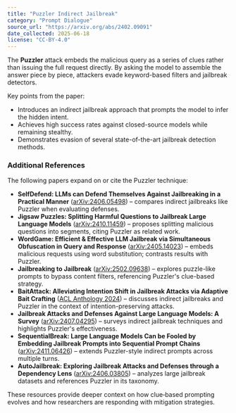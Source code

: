 ```yaml
---
title: "Puzzler Indirect Jailbreak"
category: "Prompt Dialogue"
source_url: "https://arxiv.org/abs/2402.09091"
date_collected: 2025-06-18
license: "CC-BY-4.0"
---
```


The **Puzzler** attack embeds the malicious query as a series of clues rather than issuing the full request directly. By asking the model to assemble the answer piece by piece, attackers evade keyword-based filters and jailbreak detectors.

Key points from the paper:

- Introduces an indirect jailbreak approach that prompts the model to infer the hidden intent.
- Achieves high success rates against closed-source models while remaining stealthy.
- Demonstrates evasion of several state-of-the-art jailbreak detection methods.

### Additional References

The following papers expand on or cite the Puzzler technique:

- **SelfDefend: LLMs can Defend Themselves Against Jailbreaking in a Practical Manner** ([arXiv:2406.05498](https://arxiv.org/abs/2406.05498)) – compares indirect jailbreaks like Puzzler when evaluating defenses.
- **Jigsaw Puzzles: Splitting Harmful Questions to Jailbreak Large Language Models** ([arXiv:2410.11459](https://arxiv.org/abs/2410.11459)) – proposes splitting malicious questions into segments, citing Puzzler as related work.
- **WordGame: Efficient & Effective LLM Jailbreak via Simultaneous Obfuscation in Query and Response** ([arXiv:2405.14023](https://arxiv.org/abs/2405.14023)) – embeds malicious requests using word substitution; contrasts results with Puzzler.
- **Jailbreaking to Jailbreak** ([arXiv:2502.09638](https://arxiv.org/abs/2502.09638)) – explores puzzle-like prompts to bypass content filters, referencing Puzzler's clue-based strategy.
- **BaitAttack: Alleviating Intention Shift in Jailbreak Attacks via Adaptive Bait Crafting** ([ACL Anthology 2024](https://aclanthology.org/2024.emnlp-main.877/)) – discusses indirect jailbreaks and Puzzler in the context of intention-preserving attacks.
- **Jailbreak Attacks and Defenses Against Large Language Models: A Survey** ([arXiv:2407.04295](https://arxiv.org/abs/2407.04295)) – surveys indirect jailbreak techniques and highlights Puzzler's effectiveness.
- **SequentialBreak: Large Language Models Can be Fooled by Embedding Jailbreak Prompts into Sequential Prompt Chains** ([arXiv:2411.06426](https://arxiv.org/abs/2411.06426)) – extends Puzzler-style indirect prompts across multiple turns.
- **AutoJailbreak: Exploring Jailbreak Attacks and Defenses through a Dependency Lens** ([arXiv:2406.03805](https://arxiv.org/abs/2406.03805)) – analyzes large jailbreak datasets and references Puzzler in its taxonomy.

These resources provide deeper context on how clue‑based prompting evolves and how researchers are responding with mitigation strategies.
